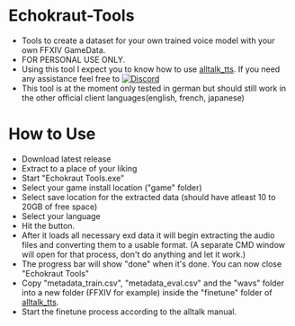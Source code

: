 # Echokraut-Tools
* Tools to create a dataset for your own trained voice model with your own FFXIV GameData.
* FOR PERSONAL USE ONLY.
* Using this tool I expect you to know how to use [alltalk_tts](https://github.com/erew123/alltalk_tts/tree/alltalkbeta). If you need any assistance feel free to [![Discord](https://img.shields.io/badge/Join-Discord-blue)](https://discord.gg/5gesjDfDBr)
* This tool is at the moment only tested in german but should still work in the other official client languages(english, french, japanese)

# How to Use
* Download latest release
* Extract to a place of your liking
* Start "Echokraut Tools.exe"
* Select your game install location ("game" folder)
* Select save location for the extracted data (should have atleast 10 to 20GB of free space)
* Select your language
* Hit the button.
* After it loads all necessary exd data it will begin extracting the audio files and converting them to a usable format. (A separate CMD window will open for that process, don't do anything and let it work.)
* The progress bar will show "done" when it's done. You can now close "Echokraut Tools"
* Copy "metadata_train.csv", "metadata_eval.csv" and the "wavs" folder into a new folder (FFXIV for example) inside the "finetune" folder of [alltalk_tts](https://github.com/erew123/alltalk_tts/tree/alltalkbeta).
* Start the finetune process according to the alltalk manual.
